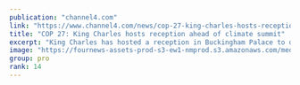 ```yaml
---
publication: "channel4.com"
link: "https://www.channel4.com/news/cop-27-king-charles-hosts-reception-ahead-of-climate-summit"
title: "COP 27: King Charles hosts reception ahead of climate summit"
excerpt: "King Charles has hosted a reception in Buckingham Palace to discuss climate change - inviting world leaders, politicians and environmental experts to gather ahead of the COP27 talks which begin in Egy"
image: "https://fournews-assets-prod-s3-ew1-nmprod.s3.amazonaws.com/media/2022/11/COP27-VT-MCNAMARA-1920x1080.png"
group: pro
rank: 14
---
```

